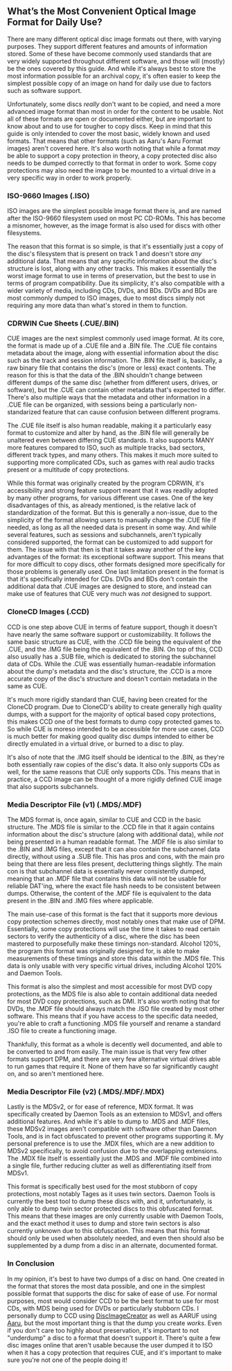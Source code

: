 ## What’s the Most Convenient Optical Image Format for Daily Use?

There are many different optical disc image formats out there, with varying purposes. They support different features and amounts of information stored. Some of these have become commonly used standards that are very widely supported throughout different software, and those will (mostly) be the ones covered by this guide. And while it's always best to store the most information possible for an archival copy, it's often easier to keep the simplest possible copy of an image on hand for daily use due to factors such as software support.

Unfortunately, some discs *really* don't want to be copied, and need a more advanced image format than most in order for the content to be usable. Not all of these formats are open or documented either, but are important to know about and to use for tougher to copy discs. Keep in mind that this guide is only intended to cover the most basic, widely known and used formats. That means that other formats (such as Aaru's Aaru Format images) aren't covered here. It's also worth noting that while a format *may* be able to support a copy protection in theory, a copy protected disc also needs to be dumped correctly to that format in order to work. Some copy protections may also need the image to be mounted to a virtual drive in a very specific way in order to work properly.

### ISO-9660 Images (.ISO)

ISO images are the simplest possible image format there is, and are named after the ISO-9660 filesystem used on most PC CD-ROMs. This has become a misnomer, however, as the image format is also used for discs with other filesystems. 

The reason that this format is so simple, is that it's essentially just a copy of the disc's filesystem that is present on track 1 and doesn't store *any* additional data. That means that any specific information about the disc's structure is lost, along with any other tracks. This makes it essentially the worst image format to use in terms of preservation, but the best to use in terms of program compatibility. Due its simplicity, it's also compatible with a wider variety of media, including CDs, DVDs, and BDs. DVDs and BDs are most commonly dumped to ISO images, due to most discs simply not requiring any more data than what's stored in them to function.

### CDRWIN Cue Sheets (.CUE/.BIN)

CUE images are the next simplest commonly used image format. At its core, the format is made up of a .CUE file and a .BIN file. The .CUE file contains metadata about the image, along with essential information about the disc such as the track and session information. The .BIN file itself is, basically, a raw binary file that contains the disc's (more or less) exact contents. The reason for this is that the data of the .BIN shouldn't change between different dumps of the same disc (whether from different users, drives, or software), but the .CUE can contain other metadata that's expected to differ. There's also multiple ways that the metadata and other information in a .CUE file can be organized, with sessions being a particularly non-standarized feature that can cause confusion between different programs.

The .CUE file itself is also human readable, making it a particularly easy format to customize and alter by hand, as the .BIN file will generally be unaltered even between differing CUE standards. It also supports MANY more features compared to ISO, such as multiple tracks, bad sectors, different track types, and many others. This makes it much more suited to supporting more complicated CDs, such as games with real audio tracks present or a multitude of copy protections. 

While this format was originally created by the program CDRWIN, it's accessibility and strong feature support meant that it was readily adopted by many other programs, for various different use cases. One of the key disadvantages of this, as already mentioned, is the relative lack of standardization of the format. But this is generally a non-issue, due to the simplicity of the format allowing users to manually change the .CUE file if needed, as long as all the needed data is present in some way. And while several features, such as sessions and subchannels, aren't typically considered supported, the format can be customized to add support for them. The issue with that then is that it takes away another of the key advantages of the format: its exceptional software support. This means that for more difficult to copy discs, other formats designed more specifically for those problems is generally used. One last limitation present in the format is that it's specifically intended for CDs. DVDs and BDs don't contain the additional data that .CUE images are designed to store, and instead can make use of features that CUE very much was *not* designed to support.

### CloneCD Images (.CCD)

CCD is one step above CUE in terms of feature support, though it doesn't have nearly the same software support or customizability. It follows the same basic structure as CUE, with the .CCD file being the equivalent of the .CUE, and the .IMG file being the equivalent of the .BIN. On top of this, CCD also usually has a .SUB file, which is dedicated to storing the subchannel data of CDs. While the .CUE was essentially human-readable information about the dump's metadata and the disc's structure, the .CCD is a more accurate copy of the disc's structure and doesn't contain metadata in the same as CUE. 

It's much more rigidly standard than CUE, having been created for the CloneCD program. Due to CloneCD's ability to create generally high quality dumps, with a support for the majority of optical based copy protections, this makes CCD one of the best formats to dump copy protected games to. So while CUE is moreso intended to be accessible for more use cases, CCD is much better for making good quality disc dumps intended to either be directly emulated in a virtual drive, or burned to a disc to play.

It's also of note that the .IMG itself should be identical to the .BIN, as they're both essentially raw copies of the disc's data. It also only supports CDs as well, for the same reasons that CUE only supports CDs. This means that in practice, a CCD image can be thought of a more rigidly defined CUE image that also supports subchannels.

### Media Descriptor File (v1) (.MDS/.MDF)

The MDS format is, once again, similar to CUE and CCD in the basic structure. The .MDS file is similar to the .CCD file in that it again contains information about the disc's structure (along with additional data), while *not* being presented in a human readable format. The .MDF file is also similar to the .BIN and .IMG files, except that it can also contain the subchannel data directly, without using a .SUB file. This has pros and cons, with the main pro being that there are less files present, decluttering things slightly. The main con is that subchannel data is essentially never consistently dumped, meaning that an .MDF file that contains this data will not be usable for reliable DAT'ing, where the exact file hash needs to be consistent between dumps. Otherwise, the content of the .MDF file is equivalent to the data present in the .BIN and .IMG files where applicable.

The main use-case of this format is the fact that it supports more devious copy protection schemes directly, most notably ones that make use of DPM. Essentially, some copy protections will use the time it takes to read certain sectors to verify the authenticity of a disc, where the disc has been mastered to purposefully make these timings non-standard. Alcohol 120%, the program this format was originally designed for, is able to make measurements of these timings and store this data within the .MDS file. This data is only usable with very specific virtual drives, including Alcohol 120% and Daemon Tools.

This format is also the simplest and most accessible for most DVD copy protections, as the MDS file is also able to contain additional data needed for most DVD copy protections, such as DMI. It's also worth noting that for DVDs, the .MDF file should always match the .ISO file created by most other software. This means that if you have access to the specific data needed, you're able to craft a functioning .MDS file yourself and rename a standard .ISO file to create a functioning image.

Thankfully, this format as a whole is decently well documented, and able to be converted to and from easily. The main issue is that very few other formats support DPM, and there are very few alternative virtual drives able to run games that require it. None of them have so far significantly caught on, and so aren't mentioned here.

### Media Descriptor File (v2) (.MDS/.MDF/.MDX)

Lastly is the MDSv2, or for ease of reference, MDX format. It was specifically created by Daemon Tools as an extension to MDSv1, and offers additional features. And while it's able to dump to .MDS and .MDF files, these MDSv2 images aren't compatible with software other than Daemon Tools, and is in fact obfuscated to prevent other programs supporting it. My personal preference is to use the .MDX files, which are a new addition to MDSv2 specifically, to avoid confusion due to the overlapping extensions. The .MDX file itself is essentially just the .MDS and .MDF file combined into a single file, further reducing clutter as well as differentiating itself from MDSv1.

This format is specifically best used for the most stubborn of copy protections, most notably Tages as it uses twin sectors. Daemon Tools is currently the best tool to dump these discs with, and it, unfortunately, is only able to dump twin sector protected discs to this obfuscated format. This means that these images are only currently usable with Daemon Tools, and the exact method it uses to dump and store twin sectors is also currently unknown due to this obfuscation. This means that this format should only be used when absolutely needed, and even then should also be supplemented by a dump from a disc in an alternate, documented format.

### In Conclusion

In my opinion, it's best to have two dumps of a disc on hand. One created in the format that stores the most data possible, and one in the simplest possible format that supports the disc for sake of ease of use. For normal purposes, most would consider CCD to be the best format to use for most CDs, with MDS being used for DVDs or particularly stubborn CDs. I personally dump to CCD using [DiscImageCreator](https://github.com/saramibreak/DiscImageCreator) as well as AARUF using [Aaru](https://github.com/aaru-dps/Aaru), but the most important thing is that the dump you create *works*. Even if you don't care too highly about preservation, it's important to not "underdump" a disc to a format that doesn't support it. There's quite a few disc images online that aren't usable because the user dumped it to ISO when it has a copy protection that requires CUE, and it's important to make sure you're not one of the people doing it!